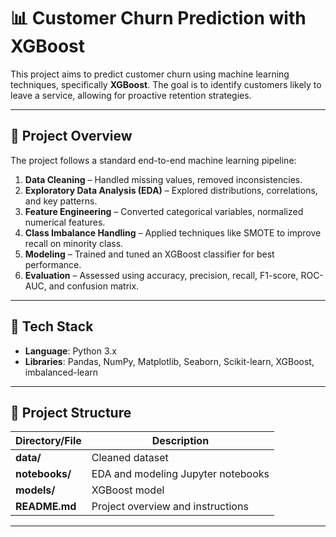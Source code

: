 # 📊 Customer Churn Prediction with XGBoost

This project aims to predict customer churn using machine learning techniques, specifically **XGBoost**. The goal is to identify customers likely to leave a service, allowing for proactive retention strategies.

---

## 🧱 Project Overview

The project follows a standard end-to-end machine learning pipeline:

1. **Data Cleaning** – Handled missing values, removed inconsistencies.
2. **Exploratory Data Analysis (EDA)** – Explored distributions, correlations, and key patterns.
3. **Feature Engineering** – Converted categorical variables, normalized numerical features.
4. **Class Imbalance Handling** – Applied techniques like SMOTE to improve recall on minority class.
5. **Modeling** – Trained and tuned an XGBoost classifier for best performance.
6. **Evaluation** – Assessed using accuracy, precision, recall, F1-score, ROC-AUC, and confusion matrix.

---

## 🔧 Tech Stack

- **Language**: Python 3.x  
- **Libraries**: Pandas, NumPy, Matplotlib, Seaborn, Scikit-learn, XGBoost, imbalanced-learn

---



## 📂 Project Structure

| Directory/File            | Description                                               |
|---------------------------|-----------------------------------------------------------|
| **data/**                 | Cleaned dataset                                            |
| **notebooks/**            | EDA and modeling Jupyter notebooks                         |
| **models/**               | XGBoost model                                              |
| **README.md**             | Project overview and instructions                          |

---
